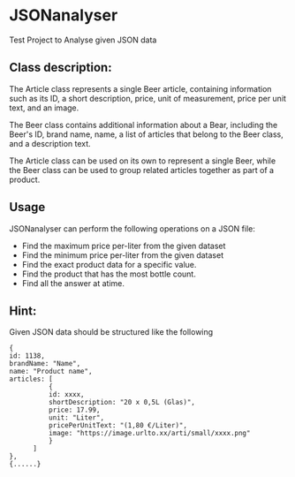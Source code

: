 # JSONanalyser
Test Project to Analyse given JSON data
## Class description:

The Article class represents a single Beer article, containing information such as its ID, 
a short description, price, unit of measurement, price per unit text, and an image.

The Beer class contains additional information about a Bear, including the Beer's ID, brand name, name, a list of articles that belong to the Beer class, 
and a description text.

The Article class can be used on its own to represent a single Beer, while the Beer class can be used to group related articles together as part of a product.

## Usage
JSONanalyser can perform the following operations on a JSON file:

* Find the maximum price per-liter from the given dataset
* Find the minimum price per-liter from the given dataset
* Find the exact product data for a specific value.
* Find the product that has the most bottle count.
* Find all the answer at atime.

## Hint: 
Given JSON data should be structured like the following

```
{
id: 1138,
brandName: "Name",
name: "Product name",
articles: [
          {
          id: xxxx,
          shortDescription: "20 x 0,5L (Glas)",
          price: 17.99,
          unit: "Liter",
          pricePerUnitText: "(1,80 €/Liter)",
          image: "https://image.urlto.xx/arti/small/xxxx.png"
          }
      ]
},
{......}
```
